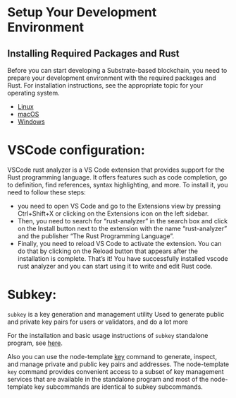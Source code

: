 # Setup Your Development Environment

## Installing Required Packages and Rust

Before you can start developing a Substrate-based blockchain, you need to prepare your development environment with the required packages and Rust.
For installation instructions, see the appropriate topic for your operating system.

- [Linux](https://docs.substrate.io/install/linux/)
- [macOS](https://docs.substrate.io/install/macos/)
- [Windows](https://docs.substrate.io/install/windows/)

# VSCode configuration:

VSCode rust analyzer is a VS Code extension that provides support for the Rust programming language. It offers features such as code completion, go to definition, find references, syntax highlighting, and more. To install it, you need to follow these steps:
- you need to open VS Code and go to the Extensions view by pressing Ctrl+Shift+X or clicking on the Extensions icon on the left sidebar.
- Then, you need to search for “rust-analyzer” in the search box and click on the Install button next to the extension with the name “rust-analyzer” and the publisher “The Rust Programming Language”.
- Finally, you need to reload VS Code to activate the extension. You can do that by clicking on the Reload button that appears after the installation is complete.
That’s it! You have successfully installed vscode rust analyzer and you can start using it to write and edit Rust code.

# Subkey:

`subkey` is a key generation and management utility Used to generate public and private key pairs for users or validators, and do a lot more

For the installation and basic usage instructions of `subkey` standalone program, see [here](https://docs.substrate.io/reference/command-line-tools/subkey/).

Also you can use the node-template [key](https://docs.substrate.io/reference/command-line-tools/node-template/#key) command to generate, inspect, and manage private and public key pairs and addresses. The node-template `key` command provides convenient access to a subset of key management services that are available in the standalone program and most of the node-template key subcommands are identical to subkey subcommands.

